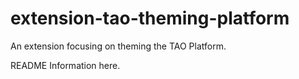 # extension-tao-theming-platform
An extension focusing on theming the TAO Platform.

README Information here.
